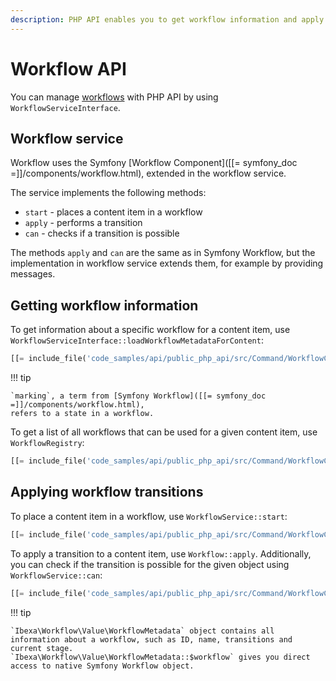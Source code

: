 ```yaml
---
description: PHP API enables you to get workflow information and apply specific workflow transitions.
---
```


# Workflow API

You can manage [workflows](workflow.md) with PHP API by using `WorkflowServiceInterface`.

## Workflow service

Workflow uses the Symfony [Workflow Component]([[= symfony_doc =]]/components/workflow.html),
extended in the workflow service.

The service implements the following methods:

- `start` - places a content item in a workflow
- `apply` - performs a transition
- `can` - checks if a transition is possible

The methods `apply` and `can` are the same as in Symfony Workflow,
but the implementation in workflow service extends them, for example by providing messages.

## Getting workflow information

To get information about a specific workflow for a content item, use `WorkflowServiceInterface::loadWorkflowMetadataForContent`:

``` php
[[= include_file('code_samples/api/public_php_api/src/Command/WorkflowCommand.php', 53, 57) =]]
```

!!! tip

    `marking`, a term from [Symfony Workflow]([[= symfony_doc =]]/components/workflow.html),
    refers to a state in a workflow.

To get a list of all workflows that can be used for a given content item, use `WorkflowRegistry`:

``` php
[[= include_file('code_samples/api/public_php_api/src/Command/WorkflowCommand.php', 47, 48) =]]
```

## Applying workflow transitions

To place a content item in a workflow, use `WorkflowService::start`:

``` php
[[= include_file('code_samples/api/public_php_api/src/Command/WorkflowCommand.php', 52, 53) =]]
```

To apply a transition to a content item, use `Workflow::apply`.
Additionally, you can check if the transition is possible for the given object using `WorkflowService::can`:

``` php
[[= include_file('code_samples/api/public_php_api/src/Command/WorkflowCommand.php', 59, 62) =]]    }
```

!!! tip

    `Ibexa\Workflow\Value\WorkflowMetadata` object contains all 
    information about a workflow, such as ID, name, transitions and current stage.
    `Ibexa\Workflow\Value\WorkflowMetadata::$workflow` gives you direct 
    access to native Symfony Workflow object.

